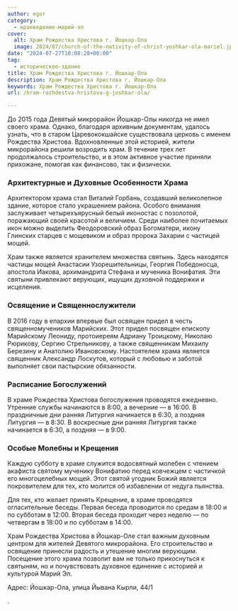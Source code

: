 ```yaml
---
author: egor
category:
  - краеведение-марий-эл
cover:
  alt: Храм Рождества Христова г. Йошкар-Ола
  image: 2024/07/church-of-the-nativity-of-christ-yoshkar-ola-mariel.jpg
date: "2024-07-27T10:08:28+00:00"
tag:
  - историческое-здание
title: Храм Рождества Христова г. Йошкар-Ола
description: Храм Рождества Христова г. Йошкар-Ола
keywords: Храм Рождества Христова г. Йошкар-Ола
url: /hram-rozhdestva-hristova-g-joshkar-ola/

---
```

До 2015 года Девятый микрорайон Йошкар-Олы никогда не имел своего храма. Однако, благодаря архивным документам, удалось узнать, что в старом Царевококшайске существовала церковь с именем Рождества Христова. Вдохновленные этой историей, жители микрорайона решили возродить храм. В течение трех лет продолжалось строительство, и в этом активное участие приняли прихожане, помогая как финансово, так и физически.

### Архитектурные и Духовные Особенности Храма

Архитектором храма стал Виталий Горбань, создавший великолепное здание, которое стало украшением района. Особого внимания заслуживает четырехъярусный белый иконостас с позолотой, поражающий своей красотой и величием. Среди наиболее почитаемых икон можно выделить Феодоровский образ Богоматери, икону Глинских старцев с мощевиком и образ пророка Захарии с частицей мощей.

Храм также является хранителем множества святынь. Здесь находятся частицы мощей Анастасии Узорешительницы, Георгия Победоносца, апостола Иакова, архимандрита Стефана и мученика Вонифатия. Эти святыни привлекают верующих, ищущих духовной поддержки и исцеления.

### Освящение и Священнослужители

В 2016 году в епархии впервые был освящен придел в честь священномучеников Марийских. Этот придел посвящен епископу Марийскому Леониду, протоиереям Адриану Троицкому, Николаю Рюрикову, Сергию Стрельникову, а также священникам Михаилу Березину и Анатолию Ивановскому. Настоятелем храма является священник Александр Лоскутов, который с любовью и заботой выполняет свои пастырские обязанности.

### Расписание Богослужений

В храме Рождества Христова богослужения проводятся ежедневно. Утренние службы начинаются в 8:00, а вечерние — в 16:00. В праздничные дни ранняя Литургия начинается в 6:30, а поздняя Литургия — в 8:30. В воскресные дни ранняя Литургия также начинается в 6:30, а поздняя — в 9:00.

### Особые Молебны и Крещения

Каждую субботу в храме служится водосвятный молебен с чтением акафиста святому мученику Вонифатию перед ковчежцем с частичкой его многоцелебных мощей. Этот святой угодник Божий является покровителем для тех, кто молится об избавлении от недуга пьянства.

Для тех, кто желает принять Крещение, в храме проводятся огласительные беседы. Первая беседа проводится по средам в 18:00 и по субботам в 12:00. Вторая беседа проходит через неделю — по четвергам в 18:00 и по субботам в 14:00.

Храм Рождества Христова в Йошкар-Оле стал важным духовным центром для жителей Девятого микрорайона. Его строительство и освящение принесли радость и утешение многим верующим. Посещение этого храма позволит вам не только прикоснуться к святыням, но и почувствовать духовное единение с историей и культурой Марий Эл.

Адрес: Йошкар-Ола, улица Йывана Кырли, 44/1

.
